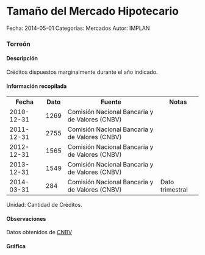 Tamaño del Mercado Hipotecario
=====

Fecha: 2014-05-01
Categorías: Mercados
Autor: IMPLAN

### Torreón

#### Descripción

Créditos dispuestos marginalmente durante el año indicado.

#### Información recopilada

<table class="table table-hover table-bordered">
  <tr><th>Fecha</th><th>Dato</th><th>Fuente</th><th>Notas</th></tr>
  <tr><td>2010-12-31</td><td>1269</td><td>Comisión Nacional Bancaria y de Valores (CNBV)</td><td></td></tr>
  <tr><td>2011-12-31</td><td>2755</td><td>Comisión Nacional Bancaria y de Valores (CNBV)</td><td></td></tr>
  <tr><td>2012-12-31</td><td>1565</td><td>Comisión Nacional Bancaria y de Valores (CNBV)</td><td></td></tr>
  <tr><td>2013-12-31</td><td>1549</td><td>Comisión Nacional Bancaria y de Valores (CNBV)</td><td></td></tr>
  <tr><td>2014-03-31</td><td>284</td><td>Comisión Nacional Bancaria y de Valores (CNBV)</td><td>Dato trimestral</td></tr>
</table>

Unidad: Cantidad de Créditos.

#### Observaciones

Datos obtenidos de [CNBV](http://portafoliodeinformacion.cnbv.gob.mx/bm1/Paginas/carteravivienda.aspx)

#### Gráfica

<div id="Morrissqzhzlst" class="grafica"></div>
  <!-- JAVASCRIPT DE LA GRAFICA EN Morrissqzhzlst -->
  <script>
  new Morris.Bar({
    element: 'Morrissqzhzlst',
    data: [
      { fecha: '2010-12-31', dato: 1269 },
      { fecha: '2011-12-31', dato: 2755 },
      { fecha: '2012-12-31', dato: 1565 },
      { fecha: '2013-12-31', dato: 1549 },
      { fecha: '2014-03-31', dato: 284 }
    ],
    xkey: 'fecha',
    ykeys: ['dato'],
    labels: ['Dato']
  });
  </script>
